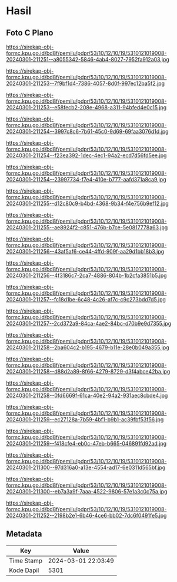 # Hasil

## Foto C Plano

https://sirekap-obj-formc.kpu.go.id/bd8f/pemilu/pdpr/53/10/12/10/19/5310121019008-20240301-211251--a8055342-5846-4ab4-8027-7952fa912a03.jpg

https://sirekap-obj-formc.kpu.go.id/bd8f/pemilu/pdpr/53/10/12/10/19/5310121019008-20240301-211253--7f9bf1d4-7386-4057-8d0f-997ec12ba5f2.jpg

https://sirekap-obj-formc.kpu.go.id/bd8f/pemilu/pdpr/53/10/12/10/19/5310121019008-20240301-211253--e58fecb2-208e-4968-a311-94bfed4e0c15.jpg

https://sirekap-obj-formc.kpu.go.id/bd8f/pemilu/pdpr/53/10/12/10/19/5310121019008-20240301-211254--3997c8c6-7b61-45c0-9d69-69faa3076d1d.jpg

https://sirekap-obj-formc.kpu.go.id/bd8f/pemilu/pdpr/53/10/12/10/19/5310121019008-20240301-211254--f23ea392-1dec-4ec1-94a2-ecd7d56fd5ee.jpg

https://sirekap-obj-formc.kpu.go.id/bd8f/pemilu/pdpr/53/10/12/10/19/5310121019008-20240301-211254--23997734-f7e4-410e-b777-aafd371a8ca9.jpg

https://sirekap-obj-formc.kpu.go.id/bd8f/pemilu/pdpr/53/10/12/10/19/5310121019008-20240301-211255--d12c80c9-b4bd-4368-9b34-f4e756b9ef12.jpg

https://sirekap-obj-formc.kpu.go.id/bd8f/pemilu/pdpr/53/10/12/10/19/5310121019008-20240301-211255--ae8924f2-c851-476b-b7ce-5e0817778a63.jpg

https://sirekap-obj-formc.kpu.go.id/bd8f/pemilu/pdpr/53/10/12/10/19/5310121019008-20240301-211256--43af5af6-ce44-4ffd-909f-aa29d1bb18b3.jpg

https://sirekap-obj-formc.kpu.go.id/bd8f/pemilu/pdpr/53/10/12/10/19/5310121019008-20240301-211256--4f3186c7-2ca7-4886-804b-1b2cfa3851b5.jpg

https://sirekap-obj-formc.kpu.go.id/bd8f/pemilu/pdpr/53/10/12/10/19/5310121019008-20240301-211257--fc18d1be-6c48-4c26-af7c-c9c273bdd7d5.jpg

https://sirekap-obj-formc.kpu.go.id/bd8f/pemilu/pdpr/53/10/12/10/19/5310121019008-20240301-211257--2cd372a9-84ca-4ae2-84bc-d70b9e9d7355.jpg

https://sirekap-obj-formc.kpu.go.id/bd8f/pemilu/pdpr/53/10/12/10/19/5310121019008-20240301-211258--2ba604c2-b195-4679-b11e-28e0b049a355.jpg

https://sirekap-obj-formc.kpu.go.id/bd8f/pemilu/pdpr/53/10/12/10/19/5310121019008-20240301-211258--d88d2a89-8f66-4279-8729-d3f4abce42ba.jpg

https://sirekap-obj-formc.kpu.go.id/bd8f/pemilu/pdpr/53/10/12/10/19/5310121019008-20240301-211258--0fd6669f-61ca-40e2-94a2-931aec8cbde4.jpg

https://sirekap-obj-formc.kpu.go.id/bd8f/pemilu/pdpr/53/10/12/10/19/5310121019008-20240301-211259--ec27128a-7b59-4bf1-b9b1-ac39fbf53f56.jpg

https://sirekap-obj-formc.kpu.go.id/bd8f/pemilu/pdpr/53/10/12/10/19/5310121019008-20240301-211259--f418cfe4-eb0c-47eb-b665-046891fd92ad.jpg

https://sirekap-obj-formc.kpu.go.id/bd8f/pemilu/pdpr/53/10/12/10/19/5310121019008-20240301-211300--97d316a0-a13e-4554-ad17-6e0311d565bf.jpg

https://sirekap-obj-formc.kpu.go.id/bd8f/pemilu/pdpr/53/10/12/10/19/5310121019008-20240301-211300--eb7a3a9f-7aaa-4522-9806-57e1a3c0c75a.jpg

https://sirekap-obj-formc.kpu.go.id/bd8f/pemilu/pdpr/53/10/12/10/19/5310121019008-20240301-211252--2198b2e1-6b46-4ce6-bb02-7dc6f0491fe5.jpg


## Metadata

| Key        | Value               |
| ---------- | ------------------- |
| Time Stamp | 2024-03-01 22:03:49 |
| Kode Dapil | 5301                |




